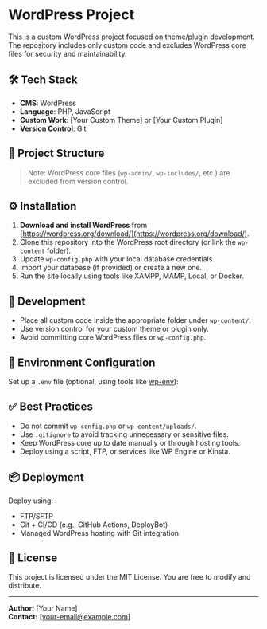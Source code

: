 # WordPress Project

This is a custom WordPress project focused on theme/plugin development. The repository includes only custom code and excludes WordPress core files for security and maintainability.

## 🛠 Tech Stack

- **CMS**: WordPress
- **Language**: PHP, JavaScript
- **Custom Work**: [Your Custom Theme] or [Your Custom Plugin]
- **Version Control**: Git

## 📁 Project Structure


> Note: WordPress core files (`wp-admin/`, `wp-includes/`, etc.) are excluded from version control.

## ⚙️ Installation

1. **Download and install WordPress** from [https://wordpress.org/download/](https://wordpress.org/download/).
2. Clone this repository into the WordPress root directory (or link the `wp-content` folder).
3. Update `wp-config.php` with your local database credentials.
4. Import your database (if provided) or create a new one.
5. Run the site locally using tools like XAMPP, MAMP, Local, or Docker.

## 🧪 Development

- Place all custom code inside the appropriate folder under `wp-content/`.
- Use version control for your custom theme or plugin only.
- Avoid committing core WordPress files or `wp-config.php`.

## 🔐 Environment Configuration

Set up a `.env` file (optional, using tools like [wp-env](https://developer.wordpress.org/block-editor/reference-guides/packages/packages-env/)):


## ✅ Best Practices

- Do not commit `wp-config.php` or `wp-content/uploads/`.
- Use `.gitignore` to avoid tracking unnecessary or sensitive files.
- Keep WordPress core up to date manually or through hosting tools.
- Deploy using a script, FTP, or services like WP Engine or Kinsta.

## 📦 Deployment

Deploy using:

- FTP/SFTP
- Git + CI/CD (e.g., GitHub Actions, DeployBot)
- Managed WordPress hosting with Git integration

## 📄 License

This project is licensed under the MIT License. You are free to modify and distribute.

---

**Author:** [Your Name]  
**Contact:** [your-email@example.com]  